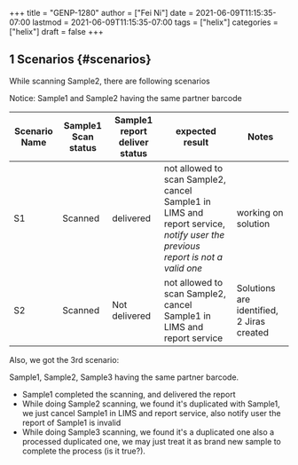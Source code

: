 +++
title = "GENP-1280"
author = ["Fei Ni"]
date = 2021-06-09T11:15:35-07:00
lastmod = 2021-06-09T11:15:35-07:00
tags = ["helix"]
categories = ["helix"]
draft = false
+++

## <span class="section-num">1</span> Scenarios {#scenarios}

While scanning Sample2, there are following scenarios

Notice: Sample1 and Sample2 having the same partner barcode

| Scenario Name | Sample1 Scan status | Sample1 report deliver status | expected result                                                                                                              | Notes                                     |
|---------------|---------------------|-------------------------------|------------------------------------------------------------------------------------------------------------------------------|-------------------------------------------|
| S1            | Scanned             | delivered                     | not allowed to scan Sample2, cancel Sample1 in LIMS and report service, _notify user the previous report is not a valid one_ | working on solution                       |
| S2            | Scanned             | Not delivered                 | not allowed to scan Sample2, cancel Sample1 in LIMS and report service                                                       | Solutions are identified, 2 Jiras created |

Also, we got the 3rd scenario:

Sample1, Sample2, Sample3 having the same partner barcode.

-   Sample1 completed the scanning, and delivered the report
-   While doing Sample2 scanning, we found it's duplicated with Sample1, we just cancel Sample1 in LIMS and report service, also notify user the report of Sample1 is invalid
-   While doing Sample3 scanning, we found it's a duplicated one also a processed duplicated one, we may just treat it as brand new sample to complete the process (is it true?).
